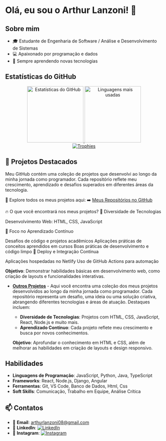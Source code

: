 # Olá, eu sou o Arthur Lanzoni! 👋

## Sobre mim

- 🎓 Estudante de Engenharia de Software / Análise e Desenvolvimento de Sistemas
- 💻 Apaixonado por programação e dados
- 🚀 Sempre aprendendo novas tecnologias

## Estatísticas do GitHub

<div align="center">
  <a href="https://github.com/Lanzoni15">
    <img height="180em" src="https://github-readme-stats.vercel.app/api?username=Lanzoni15&show_icons=true&theme=algolia&include_all_commits=true&count_private=true" alt="Estatísticas do GitHub"/>
    <img height="180em" src="https://github-readme-stats.vercel.app/api/top-langs/?username=Lanzoni15&layout=compact&theme=blue-green" alt="Linguagens mais usadas"/>
  </a>
</div>

<div align="center">
  <a href="https://github.com/Lanzoni15">
    <img src="https://github-profile-trophy.vercel.app/?username=Lanzoni15&theme=algolia&row=2&column=3" alt="Trophies"/>
  </a>
</div>


## 🚀 Projetos Destacados
Meu GitHub contém uma coleção de projetos que desenvolvi ao longo da minha jornada como programador. Cada repositório reflete meu crescimento, aprendizado e desafios superados em diferentes áreas da tecnologia.

🔗 Explore todos os meus projetos aqui:
➡️ <a href="https://github.com/Lanzoni15?tab=repositories">Meus Repositórios no GitHub</a>

🔥 O que você encontrará nos meus projetos?
📌 Diversidade de Tecnologias

Desenvolvimento Web: HTML, CSS, JavaScript

🎯 Foco no Aprendizado Contínuo

Desafios de código e projetos acadêmicos
Aplicações práticas de conceitos aprendidos em cursos
Boas práticas de desenvolvimento e código limpo
🚀 Deploy e Integração Contínua

Aplicações hospedadas no Netlify
Uso de GitHub Actions para automação

  **Objetivo**:
  Demonstrar habilidades básicas em desenvolvimento web, como criação de layouts e funcionalidades interativas.

- [**Outros Projetos**](https://github.com/Lanzoni15?tab=repositories) - Aqui você encontra uma coleção dos meus projetos desenvolvidos ao longo da minha jornada como programador. Cada repositório representa um desafio, uma ideia ou uma solução criativa, abrangendo diferentes tecnologias e áreas de atuação. Destaques incluem:

  - **Diversidade de Tecnologias**: Projetos com HTML, CSS, JavaScript, React, Node.js e muito mais.
  - **Aprendizado Contínuo**: Cada projeto reflete meu crescimento e busca por novos conhecimentos.

  **Objetivo**:
  Aprofundar o conhecimento em HTML e CSS, além de melhorar as habilidades em criação de layouts e design responsivo.

## Habilidades

- **Linguagens de Programação**: JavaScript, Python, Java, TypeScript
- **Frameworks**: React, Node.js, Django, Angular
- **Ferramentas**: Git, VS Code, Banco de Dados, Html, Css
- **Soft Skills**: Comunicação, Trabalho em Equipe, Análise Crítica

## 📫 Contatos

- 📧 **Email**: [arthurlanzoni08@gmail.com](mailto:arthurlanzoni08@gmail.com)
- 💼 **LinkedIn**: [![LinkedIn](https://img.shields.io/badge/LinkedIn-0077B5?style=for-the-badge&logo=linkedin&logoColor=white)](https://www.linkedin.com/in/arthur-lanzoni-a838b721a/)
- 📸 **Instagram**: [![Instagram](https://img.shields.io/badge/Instagram-E4405F?style=for-the-badge&logo=instagram&logoColor=white)](https://www.instagram.com/_.lanzoni/)
